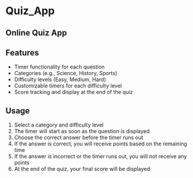 # Quiz_App

## Online Quiz App

## Features
- Timer functionality for each question
- Categories (e.g., Science, History, Sports)
- Difficulty levels (Easy, Medium, Hard)
- Customizable timers for each difficulty level
- Score tracking and display at the end of the quiz

## Usage
1. Select a category and difficulty level
2. The timer will start as soon as the question is displayed
3. Choose the correct answer before the timer runs out
4. If the answer is correct, you will receive points based on the remaining time
5. If the answer is incorrect or the timer runs out, you will not receive any points
6. At the end of the quiz, your final score will be displayed
